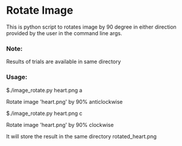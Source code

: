# Rotate Image
This is python script to rotates image by 90 degree in either direction provided by the user in the command line args.

### Note:
Results of trials are available in same directory

### Usage: 
$./image_rotate.py heart.png a

Rotate image 'heart.png' by 90% anticlockwise

$./image_rotate.py heart.png c

Rotate image 'heart.png' by 90% clockwise

It will store the result in the same directory rotated_heart.png

